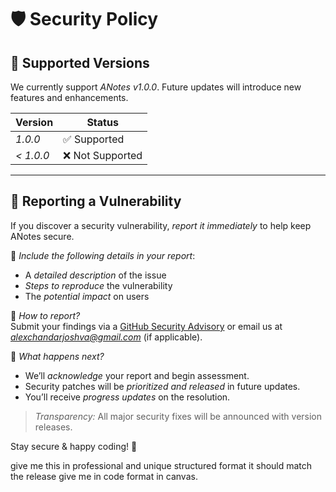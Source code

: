 # 🛡 Security Policy

## 🔹 Supported Versions

We currently support *ANotes v1.0.0*. Future updates will introduce new features and enhancements.

| Version  | Status           |
|----------|----------------|
| *1.0.0*  | ✅ Supported  |
| *< 1.0.0*  | ❌ Not Supported |

---

## 🚨 Reporting a Vulnerability

If you discover a security vulnerability, *report it immediately* to help keep ANotes secure.  

🔹 *Include the following details in your report*:  
- A *detailed description* of the issue  
- *Steps to reproduce* the vulnerability  
- The *potential impact* on users  

📩 *How to report?*  
Submit your findings via a [GitHub Security Advisory](https://github.com/alexjoshva/ANotes/security/advisories) or email us at *alexchandarjoshva@gmail.com* (if applicable).  

🔔 *What happens next?*  
- We’ll *acknowledge* your report and begin assessment.  
- Security patches will be *prioritized and released* in future updates.  
- You’ll receive *progress updates* on the resolution.  

> *Transparency:* All major security fixes will be announced with version releases.  

Stay secure & happy coding! 🚀


give me this in professional and unique structured format it should match the release give me in code format in canvas.
